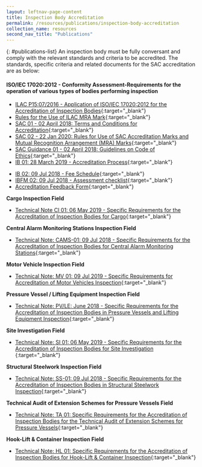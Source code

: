 ```yaml
---
layout: leftnav-page-content
title: Inspection Body Accreditation
permalink: /resources/publications/inspection-body-accreditation
collection_name: resources
second_nav_title: "Publications"
---
```


{: #publications-list}
An inspection body must be fully conversant and comply with the relevant standards and criteria to be accredited. The standards, specific criteria and related documents for the SAC accreditation are as below:

#### ISO/IEC 17020:2012 - Conformity Assessment-Requirements for the operation of various types of bodies performing inspection

<!-- COMMENT: The {:target="_blank"} syntax at the end of the Markdown document links is used to open the document in a new window tab -->
* [ILAC P15:07/2016 - Application of ISO/IEC 17020:2012 for the Accreditation of Inspection Bodies](/files/documents/inspection-body-accreditation/ILAC-P15-07-2016.pdf){:target="_blank"}
* [Rules for the Use of ILAC MRA Mark](/files/documents/inspection-body-accreditation/ILAC_R7_05_2015-Rules-for-the-Use-of-the-ILAC-MRA-Mark1.pdf){:target="_blank"}
* [SAC 01 - 02 April 2018: Terms and Conditions for Accreditation](/files/documents/SAC-01-(02-April-2018).pdf){:target="_blank"}
* [SAC 02 - 22 Jan 2020: Rules for Use of SAC Accreditation Marks and Mutual Recognition Arrangement (MRA) Marks](/files/documents/laboratory-accreditation/SAC-02-22-Jan-20.pdf){:target="_blank"}
* [SAC Guidance 01 - 02 April 2018: Guidelines on Code of Ethics](/files/documents/SAC-Guidance-01-Guidelines-on-Code-of-Ethics-(02-April-2018).pdf){:target="_blank"}
* [IB 01: 28 March 2019 - Accreditation Process](/files/documents/inspection-body-accreditation/IB-01-(28-March-2019).pdf){:target="_blank"}
<!-- NOTE: changes to Fees Schedule Fees Schedule must also be updated in 'Services -> Apply for Accreditation' -->
* [IB 02: 09 Jul 2018 - Fee Schedule](/files/documents/inspection-body-accreditation/IB-02-Fee-Schedule-(09-July-2018).pdf){:target="_blank"}
* [IBFM 02: 09 Jul 2018 - Assessment checklist](/files/documents/inspection-body-accreditation/IBFM-02-Assessment-Checklist-(09-July-2018).docx){:target="_blank"}
* [Accreditation Feedback Form](/files/documents/SACFM10-AC-feedback-form-02-April-2018.doc){:target="_blank"}
 
**Cargo Inspection Field**
* [Technical Note CI 01: 06 May 2019 - Specific Requirements for the Accreditation of Inspection Bodies for Cargo](/files/documents/inspection-body-accreditation/CI-01-(6-May-2019).pdf){:target="_blank"}

**Central Alarm Monitoring Stations Inspection Field**
* [Technical Note: CAMS-01: 09 Jul 2018 - Specific Requirements for the Accreditation of Inspection Bodies for Central Alarm Monitoring Stations](/files/documents/inspection-body-accreditation/CAMS-01-(09-July-2018).pdf){:target="_blank"}
 
**Motor Vehicle Inspection Field**
* [Technical Note: MV 01: 09 Jul 2019 - Specific Requirements for Accreditation of Motor Vehicles Inspection](/files/documents/inspection-body-accreditation/MV-01-(09-July-2018).pdf){:target="_blank"}
 
**Pressure Vessel / Lifting Equipment Inspection Field**
* [Technical Note: PV/LE: June 2018 - Specific Requirements for the Accreditation of Inspection Bodies in Pressure Vessels and Lifting Equipment Inspection](/files/documents/inspection-body-accreditation/Technical-Note-PVLE-01-(05-June-2018).pdf){:target="_blank"}
 
**Site Investigation Field**
* [Technical Note: SI 01: 06 May 2019 - Specific Requirements for the Accreditation of Inspection Bodies for Site Investigation
](/files/documents/inspection-body-accreditation/SI-01-(6th-May-2019).pdf){:target="_blank"}

**Structural Steelwork Inspection Field**
* [Technical Note: SS-01: 09 Jul 2018 - Specific Requirements for the Accreditation of Inspection Bodies in Structural Steelwork Inspection](/files/documents/inspection-body-accreditation/SS-01-(09-July-2018).pdf){:target="_blank"}
 
**Technical Audit of Extension Schemes for Pressure Vessels Field**
* [Technical Note: TA 01: Specific Requirements for the Accreditation of Inspection Bodies for the Technical Audit of Extension Schemes for Pressure Vessels](/files/documents/inspection-body-accreditation/TA01-(09-July-2018).pdf){:target="_blank"}
  
**Hook-Lift & Container Inspection Field**
* [Technical Note: HL 01: Specific Requirements for the Accreditation of Inspection Bodies for Hook-Lift & Container Inspection](/files/documents/inspection-body-accreditation/HL-01-27112019.pdf){:target="_blank"}

